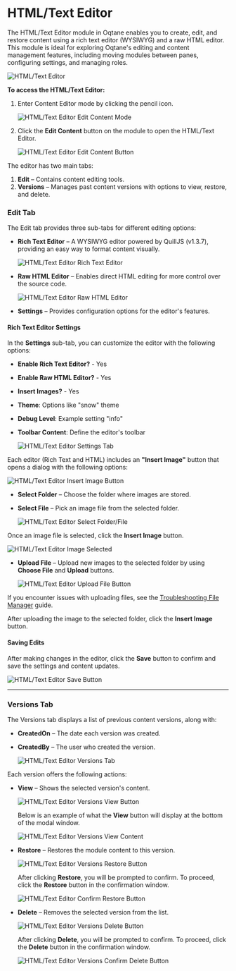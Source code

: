 # HTML/Text Editor

The HTML/Text Editor module in Oqtane enables you to create, edit, and restore content using a rich text editor (WYSIWYG) and a raw HTML editor. This module is ideal for exploring Oqtane's editing and content management features, including moving modules between panes, configuring settings, and managing roles.

![HTML/Text Editor](./assets/html-text-editor.png)

**To access the HTML/Text Editor:**  
1. Enter Content Editor mode by clicking the pencil icon.

   ![HTML/Text Editor Edit Content Mode](./assets/content-editor-html-editor-edit-content-button.png)

2. Click the **Edit Content** button on the module to open the HTML/Text Editor.

   ![HTML/Text Editor Edit Content Button](./assets/html-text-editor-edit-content-button.png)

The editor has two main tabs:

1. **Edit** – Contains content editing tools.
2. **Versions** – Manages past content versions with options to view, restore, and delete.

### Edit Tab

The Edit tab provides three sub-tabs for different editing options:

* **Rich Text Editor** – A WYSIWYG editor powered by QuillJS (v1.3.7), providing an easy way to format content visually.

   ![HTML/Text Editor Rich Text Editor](./assets/html-text-editor-rich-text-editor.png)

* **Raw HTML Editor** – Enables direct HTML editing for more control over the source code.

   ![HTML/Text Editor Raw HTML Editor](./assets/html-text-editor-raw-html-editor.png)

* **Settings** – Provides configuration options for the editor's features.

#### Rich Text Editor Settings

In the **Settings** sub-tab, you can customize the editor with the following options:

- **Enable Rich Text Editor?** - Yes
- **Enable Raw HTML Editor?** - Yes
- **Insert Images?** - Yes
- **Theme**: Options like "snow" theme
- **Debug Level**: Example setting "info"
- **Toolbar Content**: Define the editor's toolbar

   ![HTML/Text Editor Settings Tab](./assets/html-text-editor-settings.png)

Each editor (Rich Text and HTML) includes an **"Insert Image"** button that opens a dialog with the following options:

   ![HTML/Text Editor Insert Image Button](./assets/html-text-editor-insert-image-button.png)

- **Select Folder** – Choose the folder where images are stored.
- **Select File** – Pick an image file from the selected folder.

   ![HTML/Text Editor Select Folder/File](./assets/html-text-editor-insert-image-select-file.png)

Once an image file is selected, click the **Insert Image** button.

   ![HTML/Text Editor Image Selected](./assets/html-text-editor-image-selected.png)

- **Upload File** – Upload new images to the selected folder by using **Choose File** and **Upload** buttons.

   ![HTML/Text Editor Upload File Button](./assets/html-text-editor-image-upload-button.png)

If you encounter issues with uploading files, see the [Troubleshooting File Manager](../../guides/troubleshooting/troubleshooting-file-manager.md) guide.

After uploading the image to the selected folder, click the **Insert Image** button.

#### Saving Edits

After making changes in the editor, click the **Save** button to confirm and save the settings and content updates.

   ![HTML/Text Editor Save Button](./assets/html-text-editor-save-button.png)

---

### Versions Tab

The Versions tab displays a list of previous content versions, along with:

* **CreatedOn** – The date each version was created.
* **CreatedBy** – The user who created the version.

   ![HTML/Text Editor Versions Tab](./assets/html-text-editor-versions.png)

Each version offers the following actions:

- **View** – Shows the selected version's content.

   ![HTML/Text Editor Versions View Button](./assets/html-text-editor-versions-view-button.png)

   Below is an example of what the **View** button will display at the bottom of the modal window.

   ![HTML/Text Editor Versions View Content](./assets/html-text-editor-versions-view.png)

- **Restore** – Restores the module content to this version.

   ![HTML/Text Editor Versions Restore Button](./assets/html-text-editor-versions-restore-button.png)

   After clicking **Restore**, you will be prompted to confirm. To proceed, click the **Restore** button in the confirmation window.

   ![HTML/Text Editor Confirm Restore Button](./assets/html-text-editor-versions-confirm-restore-button.png)

- **Delete** – Removes the selected version from the list.  

   ![HTML/Text Editor Versions Delete Button](./assets/html-text-editor-versions-delete-button.png)

   After clicking **Delete**, you will be prompted to confirm. To proceed, click the **Delete** button in the confirmation window.

  ![HTML/Text Editor Versions Confirm Delete Button](./assets/html-text-editor-versions-confirm-delete-button.png)
